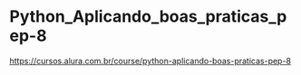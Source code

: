 # Python_Aplicando_boas_praticas_pep-8
https://cursos.alura.com.br/course/python-aplicando-boas-praticas-pep-8
